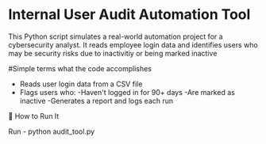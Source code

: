 # Internal User Audit Automation Tool
This Python script simulates a real-world automation project for a cybersecurity analyst. It reads employee login data and identifies users who may be security risks due to inactivitiy or being marked inactive 

#Simple terms what the code accomplishes
- Reads user login data from a CSV file
- Flags users who:
  -Haven't logged in for 90+ days
  -Are marked as inactive
  -Generates a report and logs each run

🚀 How to Run It

  Run - python audit_tool.py 
